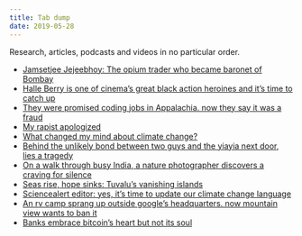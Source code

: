 ```yaml
---
title: Tab dump
date: 2019-05-28
---
```


<!--kg-card-begin: html--><p>Research, articles, podcasts and videos in no particular order.</p>
<ul>
<li>
<a href="https://www.thehindu.com/society/history-and-culture/jamsetjee-jejeebhoy-the-opium-trader-who-became-baronet-of-bombay/article27033135.ece" target="_blank" rel="noopener noreferrer">Jamsetjee Jejeebhoy: The opium trader who became baronet of Bombay</a>
</li>
<li>
<a href="https://junkee.com/halle-berry-action-heroine/207347" target="_blank" rel="noopener noreferrer"> Halle Berry is one of cinema’s great black action heroines and it’s time to catch up</a>
</li>
<li>
<a href="https://www.nytimes.com/2019/05/12/us/mined-minds-west-virginia-coding.html" target="_blank" rel="noopener noreferrer">They were promised coding jobs in Appalachia. now they say it was a fraud</a>
</li>
<li>
<a href="https://www.nytimes.com/2019/05/23/opinion/abortion-legislation-rape.html" target="_blank" rel="noopener noreferrer"> My rapist apologized</a>
</li>
<li>
<a href="https://thebulwark.com/what-changed-my-mind-about-climate-change/" target="_blank" rel="noopener noreferrer">What changed my mind about climate change?</a>
</li>
<li>
<a href="https://www.theage.com.au/national/victoria/behind-the-unlikely-bond-between-two-guys-and-the-yiayia-next-door-lies-a-tragedy-20190523-p51ql9.html" target="_blank" rel="noopener noreferrer">Behind the unlikely bond between two guys and the yiayia next door, lies a tragedy</a>
</li>
<li>
<a href="https://www.nationalgeographic.org/projects/out-of-eden-walk/blogs/lab-talk/2018-09-walk-through-busy-india-nature-photographer-discovers-craving-silence" target="_blank" rel="noopener noreferrer">On a walk through busy India, a nature photographer discovers a craving for silence</a>
</li>
<li>
<a href="https://www.theguardian.com/global-development/gallery/2019/may/27/seas-rise-hope-sinks-tuvalu-vanishing-islands-in-pictures" target="_blank" rel="noopener noreferrer">Seas rise, hope sinks: Tuvalu&#8217;s vanishing islands</a>
</li>
<li>
<a href="https://www.sciencealert.com/is-it-time-to-call-it-a-climate-crisis" target="_blank" rel="noopener noreferrer">Sciencealert editor: yes, it&#8217;s time to update our climate change language</a>
</li>
<li><a href="https://www.bloomberg.com/news/features/2019-05-21/silicon-valley-s-shame-living-in-a-van-in-google-s-backyard" target="_blank" rel="noopener noreferrer">An rv camp sprang up outside google’s headquarters. now mountain view wants to ban it</a></li>
<li>
<a href="https://www.technologyreview.com/s/541686/banks-embrace-bitcoins-heart-but-not-its-soul/" target="_blank" rel="noopener noreferrer">Banks embrace bitcoin’s heart but not its soul</a>
</li>
</ul>
<!--kg-card-end: html-->